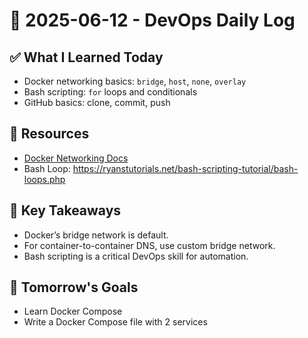 # 📅 2025-06-12 - DevOps Daily Log

## ✅ What I Learned Today
- Docker networking basics: `bridge`, `host`, `none`, `overlay`
- Bash scripting: `for` loops and conditionals
- GitHub basics: clone, commit, push

## 📘 Resources
- [Docker Networking Docs](https://docs.docker.com/network/)
- Bash Loop: https://ryanstutorials.net/bash-scripting-tutorial/bash-loops.php

## 🧠 Key Takeaways
- Docker’s bridge network is default.
- For container-to-container DNS, use custom bridge network.
- Bash scripting is a critical DevOps skill for automation.

## 🔄 Tomorrow's Goals
- Learn Docker Compose
- Write a Docker Compose file with 2 services
